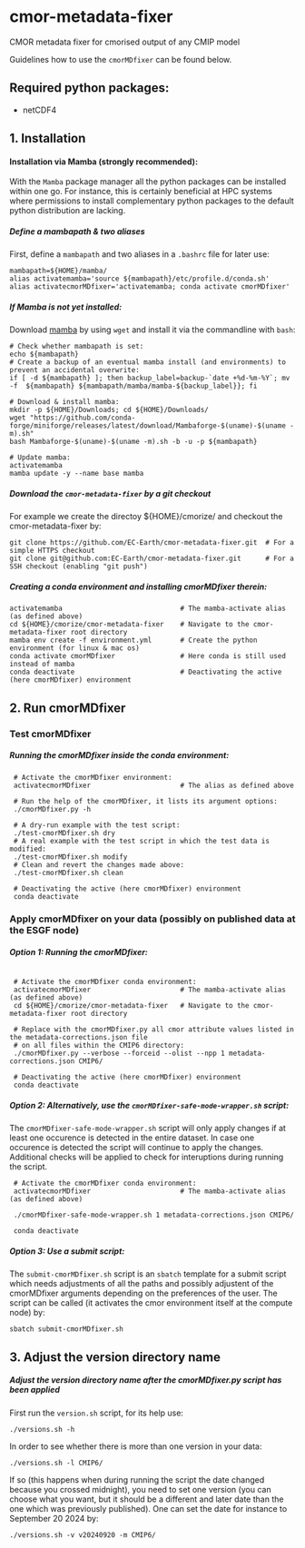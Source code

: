 # cmor-metadata-fixer
CMOR metadata fixer for cmorised output of any CMIP model

Guidelines how to use the `cmorMDfixer` can be found below.

## Required python packages:

* netCDF4

## 1. Installation

#### Installation via Mamba (strongly recommended):
With the `Mamba` package manager all the python packages can be installed within one go. For instance, this is certainly beneficial at HPC systems where permissions to install complementary python packages to the default python distribution are lacking.

##### Define a mambapath & two aliases

First, define a `mambapath` and two aliases in a `.bashrc` file for later use:
 ```shell
 mambapath=${HOME}/mamba/
 alias activatemamba='source ${mambapath}/etc/profile.d/conda.sh'
 alias activatecmorMDfixer='activatemamba; conda activate cmorMDfixer'
 ```

##### If Mamba is not yet installed:

Download [mamba](https://github.com/conda-forge/miniforge/releases/latest/) by using `wget` and install it via the commandline with `bash`:
 ```shell
 # Check whether mambapath is set:
 echo ${mambapath}
 # Create a backup of an eventual mamba install (and environments) to prevent an accidental overwrite:
 if [ -d ${mambapath} ]; then backup_label=backup-`date +%d-%m-%Y`; mv -f  ${mambapath} ${mambapath/mamba/mamba-${backup_label}}; fi

 # Download & install mamba:
 mkdir -p ${HOME}/Downloads; cd ${HOME}/Downloads/
 wget "https://github.com/conda-forge/miniforge/releases/latest/download/Mambaforge-$(uname)-$(uname -m).sh"
 bash Mambaforge-$(uname)-$(uname -m).sh -b -u -p ${mambapath}

 # Update mamba:
 activatemamba
 mamba update -y --name base mamba
 ```

##### Download the `cmor-metadata-fixer` by a git checkout

For example we create the directoy ${HOME}/cmorize/ and checkout the cmor-metadata-fixer by:
```shell
git clone https://github.com/EC-Earth/cmor-metadata-fixer.git  # For a simple HTTPS checkout
git clone git@github.com:EC-Earth/cmor-metadata-fixer.git      # For a SSH checkout (enabling "git push")
```

##### Creating a conda environment and installing cmorMDfixer therein:

```shell
activatemamba                             # The mamba-activate alias (as defined above)
cd ${HOME}/cmorize/cmor-metadata-fixer    # Navigate to the cmor-metadata-fixer root directory
mamba env create -f environment.yml       # Create the python environment (for linux & mac os)
conda activate cmorMDfixer                # Here conda is still used instead of mamba
conda deactivate                          # Deactivating the active (here cmorMDfixer) environment
```

## 2. Run cmorMDfixer

### Test cmorMDfixer

##### Running the cmorMDfixer inside the conda environment:
```shell
 # Activate the cmorMDfixer environment:
 activatecmorMDfixer                      # The alias as defined above

 # Run the help of the cmorMDfixer, it lists its argument options:
 ./cmorMDfixer.py -h

 # A dry-run example with the test script:
 ./test-cmorMDfixer.sh dry
 # A real example with the test script in which the test data is modified:
 ./test-cmorMDfixer.sh modify
 # Clean and revert the changes made above:
 ./test-cmorMDfixer.sh clean

 # Deactivating the active (here cmorMDfixer) environment
 conda deactivate
```

### Apply cmorMDfixer on your data (possibly on published data at the ESGF node)


##### Option 1: Running the cmorMDfixer:

```shell

 # Activate the cmorMDfixer conda environment:
 activatecmorMDfixer                      # The mamba-activate alias (as defined above)
 cd ${HOME}/cmorize/cmor-metadata-fixer   # Navigate to the cmor-metadata-fixer root directory

 # Replace with the cmorMDfixer.py all cmor attribute values listed in the metadata-corrections.json file
 # on all files within the CMIP6 directory:
 ./cmorMDfixer.py --verbose --forceid --olist --npp 1 metadata-corrections.json CMIP6/

 # Deactivating the active (here cmorMDfixer) environment
 conda deactivate
```

##### Option 2: Alternatively, use the `cmorMDfixer-safe-mode-wrapper.sh` script:

The `cmorMDfixer-safe-mode-wrapper.sh` script will only apply changes if at least one occurence is detected in the entire dataset. In case one occurence is detected the script will continue to apply the changes. Additional checks will be applied to check for interuptions during running the script.
```
 # Activate the cmorMDfixer conda environment:
 activatecmorMDfixer                      # The mamba-activate alias (as defined above)

 ./cmorMDfixer-safe-mode-wrapper.sh 1 metadata-corrections.json CMIP6/

 conda deactivate
```

##### Option 3: Use a submit script:

The `submit-cmorMDfixer.sh` script is an `sbatch` template for a submit script which needs adjustments of all the paths and possibly adjustent of the cmorMDfixer arguments depending on the preferences of the user. The script can be called (it activates the cmor environment itself at the compute node) by:
```shell
sbatch submit-cmorMDfixer.sh
```

## 3. Adjust the version directory name

##### Adjust the version directory name after the cmorMDfixer.py script has been applied

First run the `version.sh` script, for its help use:
```shell
./versions.sh -h
```
In order to see whether there is more than one version in your data:
```shell
./versions.sh -l CMIP6/
```
If so (this happens when during running the script the date changed because you crossed midnight), you need to set one version (you can choose what you want, but it should be a different and later date than the one which was previously published). One can set the date for instance to September 20 2024 by:
```shell
./versions.sh -v v20240920 -m CMIP6/
